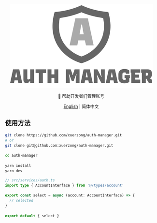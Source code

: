 <section align='center'>
  <img src='./assets/hero.png'></img>
  <p>
   🎉 帮助开发者们管理账号
  </p>

  <div>
    <a href='./README.md'>English</a> | 简体中文
  </div>
</section>


## 使用方法

```bash
git clone https://github.com/xuerzong/auth-manager.git
# or
git clone git@github.com:xuerzong/auth-manager.git

cd auth-manager

yarn install
yarn dev
```

```typescript
// src/services/auth.ts
import type { AccountInterface } from '@/types/account'

export const select = async (account: AccountInterface) => {
  // selected
}

export default { select }
```
